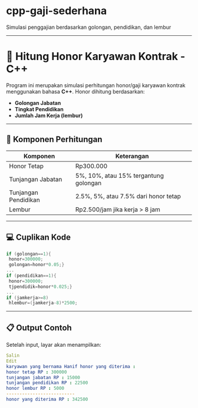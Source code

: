 # cpp-gaji-sederhana
Simulasi penggajian berdasarkan golongan, pendidikan, dan lembur

---

# 💼 Hitung Honor Karyawan Kontrak - C++

Program ini merupakan simulasi perhitungan honor/gaji karyawan kontrak menggunakan bahasa **C++**. Honor dihitung berdasarkan:

- **Golongan Jabatan**
- **Tingkat Pendidikan**
- **Jumlah Jam Kerja (lembur)**

---

## 🧠 Komponen Perhitungan

| Komponen            | Keterangan                                |
|---------------------|-------------------------------------------|
| Honor Tetap         | Rp300.000                                 |
| Tunjangan Jabatan   | 5%, 10%, atau 15% tergantung golongan     |
| Tunjangan Pendidikan| 2.5%, 5%, atau 7.5% dari honor tetap      |
| Lembur              | Rp2.500/jam jika kerja > 8 jam            |

---

## 💻 Cuplikan Kode

```cpp
if (golongan==1){
 honor=300000;
 golongan=honor*0.05;}
...
if (pendidikan==1){
 honor=300000;
 tjpendidik=honor*0.025;}
...
if (jamkerja>=8)
 hlembur=(jamkerja-8)*2500;
```

---

## 📋 Output Contoh
Setelah input, layar akan menampilkan:

```yaml
Salin
Edit
karyawan yang bernama Hanif honor yang diterima :
honor tetap RP : 300000
tunjangan jabatan RP : 15000
tunjangan pendidikan RP : 22500
honor lembur RP : 5000
--------------------------
honor yang diterima RP : 342500
```



